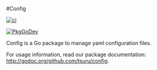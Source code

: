 #Config

[![ci](https://github.com/tsuru/config/workflows/ci/badge.svg)](https://github.com/tsuru/config/actions?query=workflow%3Aci)

[![PkgGoDev](https://pkg.go.dev/badge/github.com/tsuru/config)](https://pkg.go.dev/github.com/tsuru/config)

Config is a Go package to manage yaml configuration files.

For usage information, read our package documentation:
<http://godoc.org/github.com/tsuru/config>.
